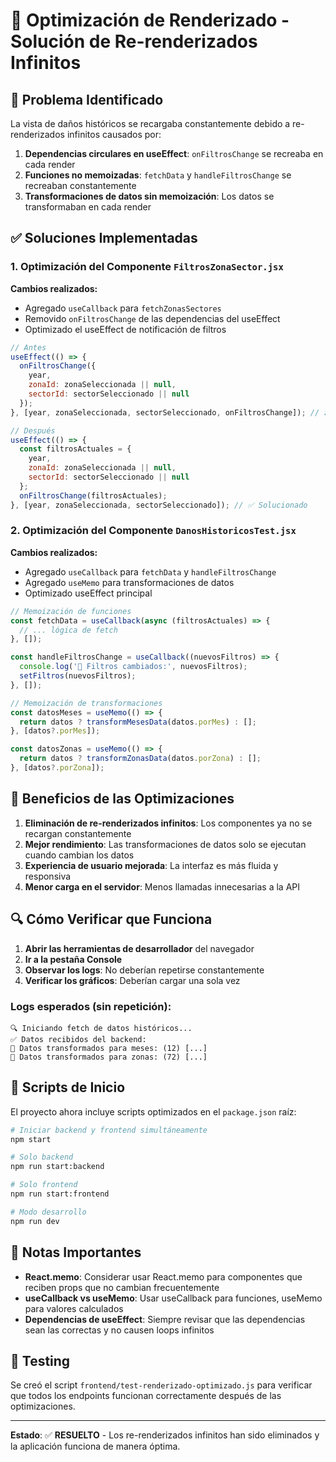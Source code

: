 # 🔧 Optimización de Renderizado - Solución de Re-renderizados Infinitos

## 🚨 Problema Identificado

La vista de daños históricos se recargaba constantemente debido a re-renderizados infinitos causados por:

1. **Dependencias circulares en useEffect**: `onFiltrosChange` se recreaba en cada render
2. **Funciones no memoizadas**: `fetchData` y `handleFiltrosChange` se recreaban constantemente
3. **Transformaciones de datos sin memoización**: Los datos se transformaban en cada render

## ✅ Soluciones Implementadas

### 1. Optimización del Componente `FiltrosZonaSector.jsx`

**Cambios realizados:**
- Agregado `useCallback` para `fetchZonasSectores`
- Removido `onFiltrosChange` de las dependencias del useEffect
- Optimizado el useEffect de notificación de filtros

```javascript
// Antes
useEffect(() => {
  onFiltrosChange({
    year,
    zonaId: zonaSeleccionada || null,
    sectorId: sectorSeleccionado || null
  });
}, [year, zonaSeleccionada, sectorSeleccionado, onFiltrosChange]); // ❌ Problema

// Después
useEffect(() => {
  const filtrosActuales = {
    year,
    zonaId: zonaSeleccionada || null,
    sectorId: sectorSeleccionado || null
  };
  onFiltrosChange(filtrosActuales);
}, [year, zonaSeleccionada, sectorSeleccionado]); // ✅ Solucionado
```

### 2. Optimización del Componente `DanosHistoricosTest.jsx`

**Cambios realizados:**
- Agregado `useCallback` para `fetchData` y `handleFiltrosChange`
- Agregado `useMemo` para transformaciones de datos
- Optimizado useEffect principal

```javascript
// Memoización de funciones
const fetchData = useCallback(async (filtrosActuales) => {
  // ... lógica de fetch
}, []);

const handleFiltrosChange = useCallback((nuevosFiltros) => {
  console.log('🔄 Filtros cambiados:', nuevosFiltros);
  setFiltros(nuevosFiltros);
}, []);

// Memoización de transformaciones
const datosMeses = useMemo(() => {
  return datos ? transformMesesData(datos.porMes) : [];
}, [datos?.porMes]);

const datosZonas = useMemo(() => {
  return datos ? transformZonasData(datos.porZona) : [];
}, [datos?.porZona]);
```

## 🎯 Beneficios de las Optimizaciones

1. **Eliminación de re-renderizados infinitos**: Los componentes ya no se recargan constantemente
2. **Mejor rendimiento**: Las transformaciones de datos solo se ejecutan cuando cambian los datos
3. **Experiencia de usuario mejorada**: La interfaz es más fluida y responsiva
4. **Menor carga en el servidor**: Menos llamadas innecesarias a la API

## 🔍 Cómo Verificar que Funciona

1. **Abrir las herramientas de desarrollador** del navegador
2. **Ir a la pestaña Console**
3. **Observar los logs**: No deberían repetirse constantemente
4. **Verificar los gráficos**: Deberían cargar una sola vez

### Logs esperados (sin repetición):
```
🔍 Iniciando fetch de datos históricos...
✅ Datos recibidos del backend:
🔄 Datos transformados para meses: (12) [...]
🔄 Datos transformados para zonas: (72) [...]
```

## 🚀 Scripts de Inicio

El proyecto ahora incluye scripts optimizados en el `package.json` raíz:

```bash
# Iniciar backend y frontend simultáneamente
npm start

# Solo backend
npm run start:backend

# Solo frontend  
npm run start:frontend

# Modo desarrollo
npm run dev
```

## 📝 Notas Importantes

- **React.memo**: Considerar usar React.memo para componentes que reciben props que no cambian frecuentemente
- **useCallback vs useMemo**: Usar useCallback para funciones, useMemo para valores calculados
- **Dependencias de useEffect**: Siempre revisar que las dependencias sean las correctas y no causen loops infinitos

## 🧪 Testing

Se creó el script `frontend/test-renderizado-optimizado.js` para verificar que todos los endpoints funcionan correctamente después de las optimizaciones.

---

**Estado**: ✅ **RESUELTO** - Los re-renderizados infinitos han sido eliminados y la aplicación funciona de manera óptima. 